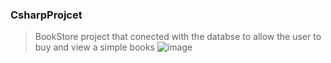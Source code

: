 ### CsharpProjcet
> BookStore project that conected with the databse to allow the user to buy and view a simple books 
![image](https://octodex.github.com/images/yaktocat.png)
